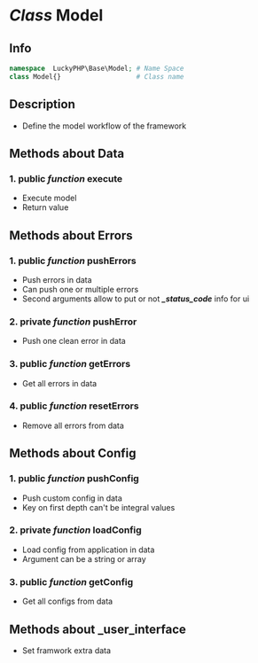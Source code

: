 # ***Class*** **Model**

## Info

```php
namespace  LuckyPHP\Base\Model; # Name Space
class Model{}                   # Class name
```

## Description
- Define the model workflow of the framework

## Methods about **Data**

### 1. public ***function*** **execute**
- Execute model
- Return value

## Methods about **Errors**

### 1. public ***function*** **pushErrors**
- Push errors in data
- Can push one or multiple errors
- Second arguments allow to put or not ***_status_code*** info for ui

### 2. private ***function*** **pushError**
- Push one clean error in data

### 3. public ***function*** **getErrors**
- Get all errors in data

### 4. public ***function*** **resetErrors**
- Remove all errors from data

## Methods about **Config**

### 1. public ***function*** **pushConfig**
- Push custom config in data
- Key on first depth can't be integral values

### 2. private ***function*** **loadConfig**
- Load config from application in data
- Argument can be a string or array

### 3. public ***function*** **getConfig**
- Get all configs from data

## Methods about **_user_interface**
- Set framwork extra data


